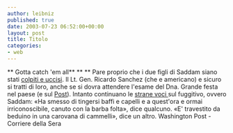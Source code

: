 ```yaml
---
author: leibniz
published: true
date: 2003-07-23 06:52:00+00:00
layout: post
title: Titolo
categories:
- web
---
```


   ** Gotta catch 'em all**  **
** Pare proprio che i due figli di Saddam siano stati  [ colpiti e uccisi](http://www.washingtonpost.com/wp-dyn/articles/A31549-2003Jul22.html?nav=hptop_tb). Il Lt. Gen. Ricardo Sanchez (che e americano) e sicuro si tratti di loro, anche se si dovra attendere l'esame del Dna. Grande festa nel paese (e sul  [ Post](http://www.washingtonpost.com/wp-dyn/articles/A31896-2003Jul22.html)). Intanto continuano le  [ strane voci ](http://www.corriere.it/edicola/index.jsp?path=ESTERI&doc=BLIZ)sul fuggitivo, ovvero Saddam: «Ha smesso di tingersi baffi e capelli e a quest'ora e ormai irriconoscibile, canuto con la barba folta», dice qualcuno. «E' travestito da beduino in una carovana di cammelli», dice un altro.
  Washington Post - Corriere della Sera
